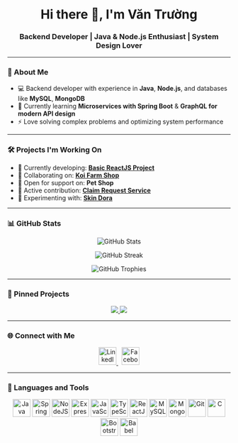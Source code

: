 <h1 align="center">Hi there 👋, I'm Văn Trường</h1>
<h3 align="center">Backend Developer | Java & Node.js Enthusiast | System Design Lover</h3>

---

### 🚀 About Me
- 💻 Backend developer with experience in **Java**, **Node.js**, and databases like **MySQL**, **MongoDB**
- 🌱 Currently learning **Microservices with Spring Boot** & **GraphQL for modern API design**
- ⚡ Love solving complex problems and optimizing system performance

---

### 🛠️ Projects I'm Working On
- 🔭 Currently developing: [**Basic ReactJS Project**](https://github.com/phanvantruong0903/fer-pe)
- 👯 Collaborating on: [**Koi Farm Shop**](https://github.com/15VuNguyen/KoiFarmShop)
- 🤝 Open for support on: **Pet Shop**
- 🚀 Active contribution: [**Claim Request Service**](https://git.fa.edu.vn/hcm25_cpl_java_01/team_3/claim-request)
- 🧪 Experimenting with: [**Skin Dora**](https://github.com/phanvantruong0903/Skin-Dora)

---

### 📊 GitHub Stats
<p align="center">
  <img src="https://github-readme-stats.vercel.app/api?username=phanvantruong0903&show_icons=true&theme=tokyonight" alt="GitHub Stats" />
</p>

<p align="center">
  <img src="https://streak-stats.demolab.com/?user=phanvantruong0903&theme=tokyonight" alt="GitHub Streak" />
</p>

<p align="center">
  <img src="https://github-profile-trophy.vercel.app/?username=phanvantruong0903&theme=onedark" alt="GitHub Trophies" />
</p>

---

### 📌 Pinned Projects
<p align="center">
  <a href="https://github.com/phanvantruong0903/fer-pe">
    <img src="https://github-readme-stats.vercel.app/api/pin/?username=phanvantruong0903&repo=fer-pe&theme=tokyonight" />
  </a>
  <a href="https://github.com/15VuNguyen/KoiFarmShop">
    <img src="https://github-readme-stats.vercel.app/api/pin/?username=15VuNguyen&repo=KoiFarmShop&theme=tokyonight" />
  </a>
</p>

---

### 🌐 Connect with Me
<p align="center">
  <a href="https://linkedin.com/in/văn-trường-phan-73a362284" target="blank">
    <img src="https://cdn.jsdelivr.net/gh/devicons/devicon/icons/linkedin/linkedin-original.svg" alt="LinkedIn" width="40" />
  </a>
  &nbsp;
  <a href="https://fb.com/truong.phan.0909" target="blank">
    <img src="https://cdn.jsdelivr.net/gh/devicons/devicon/icons/facebook/facebook-original.svg" alt="Facebook" width="40" />
  </a>
</p>

---

### 🧰 Languages and Tools
<p align="center">
  <img src="https://cdn.jsdelivr.net/gh/devicons/devicon/icons/java/java-original.svg" alt="Java" width="40" />
  <img src="https://cdn.jsdelivr.net/gh/devicons/devicon/icons/spring/spring-original.svg" alt="Spring Boot" width="40" />
  <img src="https://cdn.jsdelivr.net/gh/devicons/devicon/icons/nodejs/nodejs-original.svg" alt="NodeJS" width="40" />
  <img src="https://cdn.jsdelivr.net/gh/devicons/devicon/icons/express/express-original.svg" alt="ExpressJS" width="40" />
  <img src="https://cdn.jsdelivr.net/gh/devicons/devicon/icons/javascript/javascript-original.svg" alt="JavaScript" width="40" />
  <img src="https://cdn.jsdelivr.net/gh/devicons/devicon/icons/typescript/typescript-original.svg" alt="TypeScript" width="40" />
  <img src="https://cdn.jsdelivr.net/gh/devicons/devicon/icons/react/react-original.svg" alt="ReactJS" width="40" />
  <img src="https://cdn.jsdelivr.net/gh/devicons/devicon/icons/mysql/mysql-original.svg" alt="MySQL" width="40" />
  <img src="https://cdn.jsdelivr.net/gh/devicons/devicon/icons/mongodb/mongodb-original.svg" alt="MongoDB" width="40" />
  <img src="https://cdn.jsdelivr.net/gh/devicons/devicon/icons/git/git-original.svg" alt="Git" width="40" />
  <img src="https://cdn.jsdelivr.net/gh/devicons/devicon/icons/c/c-original.svg" alt="C" width="40" />
  <img src="https://cdn.jsdelivr.net/gh/devicons/devicon/icons/bootstrap/bootstrap-original.svg" alt="Bootstrap" width="40" />
  <img src="https://cdn.jsdelivr.net/gh/devicons/devicon/icons/babel/babel-original.svg" alt="Babel" width="40" />
</p>
